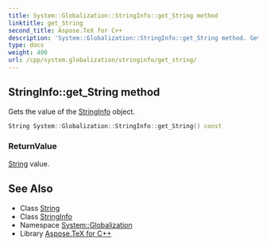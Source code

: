 ```yaml
---
title: System::Globalization::StringInfo::get_String method
linktitle: get_String
second_title: Aspose.TeX for C++
description: 'System::Globalization::StringInfo::get_String method. Gets the value of the StringInfo object in C++.'
type: docs
weight: 400
url: /cpp/system.globalization/stringinfo/get_string/
---
```

## StringInfo::get_String method


Gets the value of the [StringInfo](../) object.

```cpp
String System::Globalization::StringInfo::get_String() const
```


### ReturnValue

[String](../../../system/string/) value.

## See Also

* Class [String](../../../system/string/)
* Class [StringInfo](../)
* Namespace [System::Globalization](../../)
* Library [Aspose.TeX for C++](../../../)
